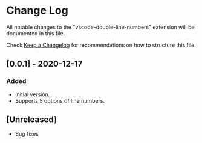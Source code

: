 # Change Log

All notable changes to the "vscode-double-line-numbers" extension will be documented in this file.

Check [Keep a Changelog](http://keepachangelog.com/) for recommendations on how to structure this file.

## [0.0.1] - 2020-12-17
### Added
- Initial version.
- Supports 5 options of line numbers.

## [Unreleased]
- Bug fixes